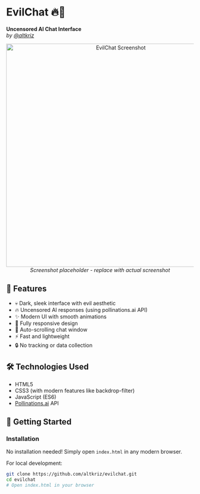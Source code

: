 # EvilChat 🔥🤖

**Uncensored AI Chat Interface**  
*by [@altkriz](https://github.com/altkriz)*

<p align="center">
  <img src="https://i.imgur.com/placeholder.png" alt="EvilChat Screenshot" width="600">
  <br>
  <em>Screenshot placeholder - replace with actual screenshot</em>
</p>

## 🌟 Features

- 💀 Dark, sleek interface with evil aesthetic
- 🔥 Uncensored AI responses (using pollinations.ai API)
- ✨ Modern UI with smooth animations
- 📱 Fully responsive design
- 📜 Auto-scrolling chat window
- ⚡ Fast and lightweight
- 🔒 No tracking or data collection

## 🛠️ Technologies Used

- HTML5
- CSS3 (with modern features like backdrop-filter)
- JavaScript (ES6)
- [Pollinations.ai](https://pollinations.ai) API

## 🚀 Getting Started

### Installation

No installation needed! Simply open `index.html` in any modern browser.

For local development:
```bash
git clone https://github.com/altkriz/evilchat.git
cd evilchat
# Open index.html in your browser
